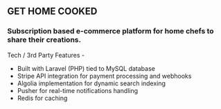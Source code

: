 ## GET HOME COOKED

### Subscription based e-commerce platform for home chefs to share their creations.

Tech / 3rd Party Features -
- Built with Laravel (PHP) tied to MySQL database
- Stripe API integration for payment processing and webhooks
- Algolia implementation for dynamic search indexing
- Pusher for real-time notifications handling
- Redis for caching
